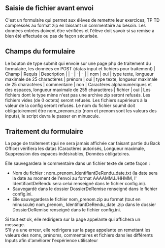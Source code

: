 ## Saisie de fichier avant envoi
C'est un formulaire qui permet aux élèves de remettre leur exercices, TP TD compressés au format zip en laissant un commentaire au besoin.
Les données entrées doivent être vérifiées et l'élève doit savoir si sa remise a bien été effectuée ou pas de façon sécurisée.

## Champs du formulaire
Le bouton de type submit qui envoie sur une page php de traitement du formulaire, les données en POST (datas input et fichiers pour traitement)
| Champ | Requis | Description |
| - | -| - |
| nom | oui | type texte, longueur maximale de 25 charactères
| prénom | oui | type texte, longueur maximale de 25 charactères
| commentaire | non | Caractères alphanumériques et des espaces, longueur maximale de 255 charactères
| fichier | oui | Les fichiers dont le type mime n'est pas une archive zip seront refusés. Les fichiers vides (de 0 octets) seront refusés. Les fichiers supérieurs à la valeur de la config seront refusés.  Le nom du fichier soumit doit obligatoirement être nom_prenom.zip (nom et prenom sont les valeurs des inputs), le script devra le passer en minuscule.  

## Traitement du formulaire

La page de traitement (qui ne sera jamais affichée car faisant partie du Back Office) vérifiera les datas (Caractères autorisés, Longueur maximale, Suppression des espaces indésirables, Données obligatoires.  

Elle sauvegardera le commentaire dans un fichier texte de cette façon :  
- Nom du fichier : nom_prenom_IdentifiantDeRendu_date.txt (la date sera la date au moment de l'envoi au format AAAAMMJJHHMM, l' IdentifiantDeRendu sera celui renseigné dans le fichier config.ini).  
- Sauvegardé dans le dossier DossierDeRemise renseigné dans le fichier config.ini.  
- Elle sauvegardera le fichier nom_prenom.zip au format (tout en minuscule)   nom_prenom_ IdentifiantDeRendu_date .zip dans le dossier DossierDeRemise renseigné dans le fichier config.ini.  

Si tout est ok, elle redirigera sur la page appelante qui affichera un message.  
 S'il y a une erreur, elle redirigera sur la page appelante en remettant les valeurs des noms, prénoms, commentaires et fichiers dans les différents Inputs afin d'améliorer l'expérience utilisateur